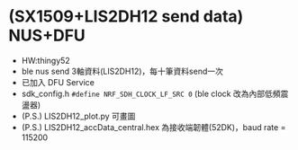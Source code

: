 # (SX1509+LIS2DH12 send data) NUS+DFU

- HW:thingy52
- ble nus send 3軸資料(LIS2DH12)，每十筆資料send一次
- 已加入 DFU Service
- sdk_config.h `#define NRF_SDH_CLOCK_LF_SRC 0` (ble clock 改為內部低頻震盪器)
- (P.S.) LIS2DH12_plot.py 可畫圖
- (P.S.) LIS2DH12_accData_central.hex 為接收端韌體(52DK)，baud rate = 115200
